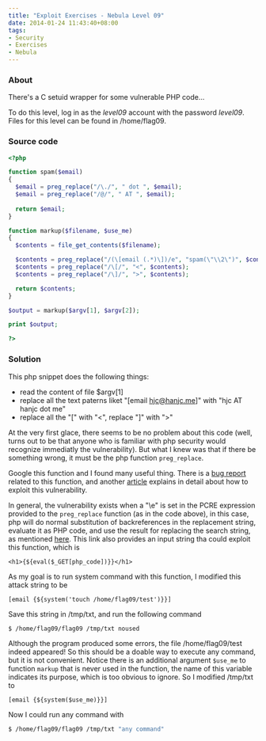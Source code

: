 ```yaml
---
title: "Exploit Exercises - Nebula Level 09"
date: 2014-01-24 11:43:40+08:00
tags: 
- Security
- Exercises
- Nebula
---
```


### About

There's a C setuid wrapper for some vulnerable PHP code...

To do this level, log in as the *level09* account with the password *level09*. Files for this level can be found in /home/flag09. 

### Source code

``` php
<?php

function spam($email)
{
  $email = preg_replace("/\./", " dot ", $email);
  $email = preg_replace("/@/", " AT ", $email);
  
  return $email;
}

function markup($filename, $use_me)
{
  $contents = file_get_contents($filename);

  $contents = preg_replace("/(\[email (.*)\])/e", "spam(\"\\2\")", $contents);
  $contents = preg_replace("/\[/", "<", $contents);
  $contents = preg_replace("/\]/", ">", $contents);

  return $contents;
}

$output = markup($argv[1], $argv[2]);

print $output;

?>
```

<!-- more -->

### Solution

This php snippet does the following things:

- read the content of file $argv[1]
- replace all the text paterns liket "[email hjc@hanjc.me]" with "hjc AT hanjc dot me"
- replace all the "[" with "<", replace "]" with ">"

At the very first glace, there seems to be no problem about this code (well, turns out to be that anyone who is familiar with php security would recognize immediatly the vulnerability). But what I knew was that if there be something wrong, it must be the php function `preg_replace`.

Google this function and I found many useful thing. There is a [bug report](https://bugs.php.net/bug.php?id=35960) related to this function, and another [article](http://www.madirish.net/402) explains in detail about how to exploit this vulnerability. 

In general, the vulnerability exists when a "\e" is set in the PCRE expression provided to the `preg_replace` function (as in the code above), in this case, php will do normal substitution of backreferences in the replacement string, evaluate it as PHP code, and use the result for replacing the search string, as mentioned [here](http://php.net/manual/en/reference.pcre.pattern.modifiers.php). This link also provides an input string tha could exploit this function, which is 

	<h1>{${eval($_GET[php_code])}}</h1>

As my goal is to run system command with this function, I modified this attack string to be

	[email {${system('touch /home/flag09/test')}}]

Save this string in /tmp/txt, and run the following command 

``` bash
$ /home/flag09/flag09 /tmp/txt noused
```

Although the program produced some errors, the file /home/flag09/test indeed appeared! So this should be a doable way to execute any command, but it is not convenient. Notice there is an additional argument `$use_me` to function `markup` that is never used in the function, the name of this variable indicates its purpose, which is too obvious to ignore. So I modified /tmp/txt to 

	[email {${system($use_me)}}]

Now I could run any command with

``` bash
$ /home/flag09/flag09 /tmp/txt "any command"
```



